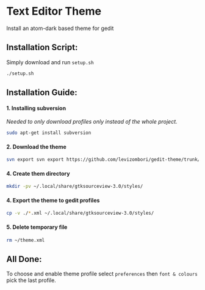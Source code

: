 # Text Editor Theme
Install an atom-dark based theme for gedit

## Installation Script:
Simply download and run ```setup.sh```
```bash
./setup.sh
```

## Installation Guide:
#### 1. Installing subversion
*Needed to only download profiles only instead of the whole project.*
```bash
sudo apt-get install subversion
```
#### 2. Download the theme
```bash
svn export svn export https://github.com/levizombori/gedit-theme/trunk/theme.xml
```
#### 4. Create them directory
```bash
mkdir -pv ~/.local/share/gtksourceview-3.0/styles/
```
#### 4. Export the theme to gedit profiles
```bash
cp -v ./*.xml ~/.local/share/gtksourceview-3.0/styles/
```
#### 5. Delete temporary file
```bash
rm ~/theme.xml
```
## All Done:
To choose and enable theme profile select ```preferences```  then ```font & colours``` pick the last profile.
